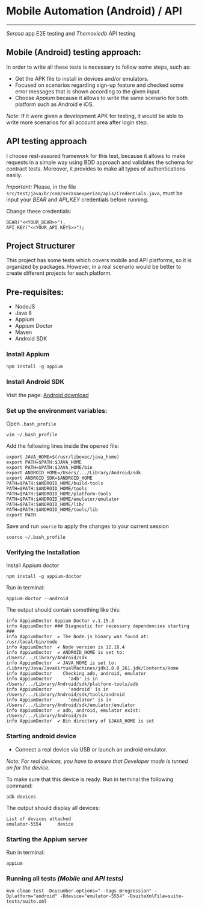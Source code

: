 # Mobile Automation (Android) / API
---

_Serasa_  app E2E testing and _Themoviedb_  API testing


## Mobile (Android) testing approach:

In order to write all these tests is necessary to follow some steps, such as:

- Get the APK file to install in devices and/or emulators.
- Focused on scenarios regarding sign-up feature and checked some error messages that is shown according to the given input.
- Choose  _Appium_  because it allows to write the same scenario for both platform such as Android e iOS.

_Note:_  If it were given a development APK for testing, it would be able to write more scenarios for all account area after login step.


## API testing approach

I choose rest-assured framework for this test, because it allows to make requests in a simple way using BDD approach  and validates the schema for contract tests. Moreover, it provides to make all types of authentications easily.

_Important:_  Please, in the file `src/test/java/br/com/serasaexperian/apis/Credentials.java`, must be input your *BEAR* and *API_KEY* credentials before running.

Change these credentials:

	BEAR("<<YOUR_BEAR>>"), 
	API_KEY("<<YOUR_API_KEYS>>");


## Project Structurer

This project has some tests which covers mobile and API platforms, so it is organized by packages. However, in a real scenario would be better to create different projects for each platform.


## Pre-requisites:

- NodeJS
- Java 8
- Appium
- Appium Doctor
- Maven
- Android SDK


### Install Appium

```
npm install -g appium
```

### Install Android SDK

Visit the page: [Android download](https://developer.android.com/studio#command-tools)


### Set up the environment variables:

Open `.bash_profile`

```
vim ~/.bash_profile
```

Add the following lines inside the opened file:

```
export JAVA_HOME=$(/usr/libexec/java_home)
export PATH=$PATH:$JAVA_HOME
export PATH=$PATH:$JAVA_HOME/bin
export ANDROID_HOME=/Users/.../Library/Android/sdk
export ANDROID_SDK=$ANDROID_HOME
PATH=$PATH:$ANDROID_HOME/build-tools
PATH=$PATH:$ANDROID_HOME/tools
PATH=$PATH:$ANDROID_HOME/platform-tools
PATH=$PATH:$ANDROID_HOME/emulator/emulator
PATH=$PATH:$ANDROID_HOME/lib/
PATH=$PATH:$ANDROID_HOME/tools/lib
export PATH
```

Save and run `source` to apply the changes to your current session

```
source ~/.bash_profile
```


### Verifying the Installation

Install Appium doctor

```
npm install -g appium-doctor
```


Run in terminal:

```
appium-doctor --android
```

The output should contain something like this:

```
info AppiumDoctor Appium Doctor v.1.15.3
info AppiumDoctor ### Diagnostic for necessary dependencies starting ###
info AppiumDoctor  ✔ The Node.js binary was found at: /usr/local/bin/node
info AppiumDoctor  ✔ Node version is 12.18.4
info AppiumDoctor  ✔ ANDROID_HOME is set to: /Users/.../Library/Android/sdk
info AppiumDoctor  ✔ JAVA_HOME is set to: /Library/Java/JavaVirtualMachines/jdk1.8.0_261.jdk/Contents/Home
info AppiumDoctor    Checking adb, android, emulator
info AppiumDoctor      'adb' is in /Users/.../Library/Android/sdk/platform-tools/adb
info AppiumDoctor      'android' is in /Users/.../Library/Android/sdk/tools/android
info AppiumDoctor      'emulator' is in /Users/.../Library/Android/sdk/emulator/emulator
info AppiumDoctor  ✔ adb, android, emulator exist: /Users/.../Library/Android/sdk
info AppiumDoctor  ✔ Bin directory of $JAVA_HOME is set
```


### Starting android device

- Connect a real device via USB or launch an android emulator.

*Note: For real devices, you have to ensure that Developer mode is turned on for the device.*

To make sure that this device is ready. Run in terminal the following command:

```
adb devices
```

The output should display all devices:

```
List of devices attached
emulator-5554	   device
```


### Starting the Appium server

Run in terminal:

```
appium
```


### Running all tests  _(Mobile and API tests)_


```
mvn clean test -Dcucumber.options="--tags @regression" -Dplatform="android" -Ddevice="emulator-5554" -DsuiteXmlFile=suite-tests/suite.xml
```


